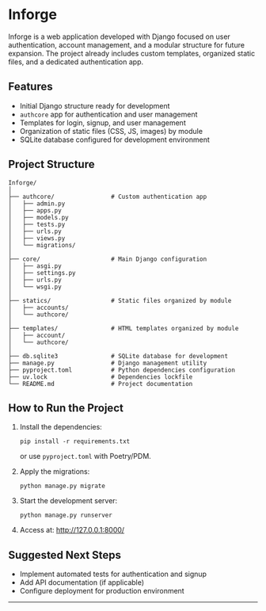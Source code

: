 # Inforge

Inforge is a web application developed with Django focused on user authentication, account management, and a modular structure for future expansion. The project already includes custom templates, organized static files, and a dedicated authentication app.

## Features

- Initial Django structure ready for development
- `authcore` app for authentication and user management
- Templates for login, signup, and user management
- Organization of static files (CSS, JS, images) by module
- SQLite database configured for development environment

## Project Structure

```
Inforge/
│
├── authcore/                # Custom authentication app
│   ├── admin.py
│   ├── apps.py
│   ├── models.py
│   ├── tests.py
│   ├── urls.py
│   ├── views.py
│   └── migrations/
│
├── core/                    # Main Django configuration
│   ├── asgi.py
│   ├── settings.py
│   ├── urls.py
│   └── wsgi.py
│
├── statics/                 # Static files organized by module
│   ├── accounts/
│   └── authcore/
│
├── templates/               # HTML templates organized by module
│   ├── account/
│   └── authcore/
│
├── db.sqlite3               # SQLite database for development
├── manage.py                # Django management utility
├── pyproject.toml           # Python dependencies configuration
├── uv.lock                  # Dependencies lockfile
└── README.md                # Project documentation
```

## How to Run the Project

1. Install the dependencies:
   ```
   pip install -r requirements.txt
   ```
   or use `pyproject.toml` with Poetry/PDM.

2. Apply the migrations:
   ```
   python manage.py migrate
   ```

3. Start the development server:
   ```
   python manage.py runserver
   ```

4. Access at: http://127.0.0.1:8000/

## Suggested Next Steps

- Implement automated tests for authentication and signup
- Add API documentation (if applicable)
- Configure deployment for production environment

---
